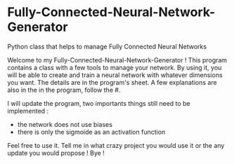 # Fully-Connected-Neural-Network-Generator
Python class that helps to manage Fully Connected Neural Networks

Welcome to my Fully-Connected-Neural-Network-Generator !
This program contains a class with a few tools to manage your network. By using it, you will be able to create and train a neural network with whatever dimensions you want. The details are in the program's sheet.
A few explanations are also in the in the program, follow the #. 

I will update the program, two importants things still need to be implemented : 
  - the network does not use biases
  - there is only the sigmoide as an activation function

Feel free to use it. Tell me in what crazy project you would use it or the any update you would propose ! 
Bye !


